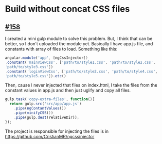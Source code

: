 # Build without concat CSS files

## [#158](https://github.com/Swiip/generator-gulp-angular/issues/158)

I created a mini gulp module to solve this problem. But, I think that can be better, so I don't uploaded the module yet. Basically I have app.js file, and constants with array of files to load. Something like this:
```js
angular.module('app', [ngCssInjector])
.constant('mainViewCss', ['path/to/style1.css', 'path/to/style2.css',
'path/to/style3.css'])
.constant('loginViewCss', ['path/to/style2.css', 'path/to/style4.css',
'path/to/style5.css']).etc()
```
Then, cause I never injected that files on index.html, I take the files from the constant values in app.js and then just uglify and copy all files.
```js
gulp.task('copy-extra-files', function(){
  return gulp.src('src/app/app.js')
    .pipe(ngContantValues())
    .pipe(minifyCSS())
    .pipe(gulp.dest(relativeDir));
});
```
The project is responsible for injecting the files is in https://github.com/CristianMR/ngcssinjector
